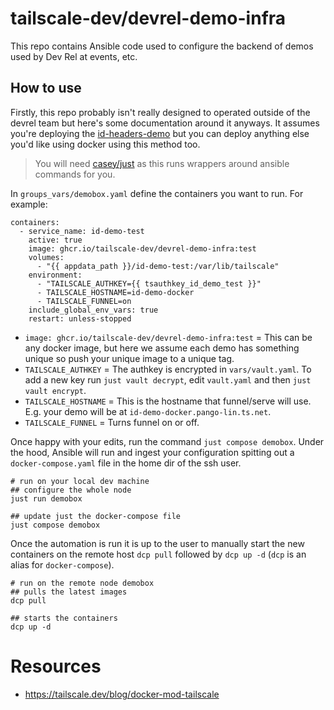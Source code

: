# tailscale-dev/devrel-demo-infra

This repo contains Ansible code used to configure the backend of demos used by Dev Rel at events, etc.

## How to use

Firstly, this repo probably isn't really designed to operated outside of the devrel team but here's some documentation around it anyways. It assumes you're deploying the [id-headers-demo](https://github.com/pango-lin-tailnet/id-headers-demo) but you can deploy anything else you'd like using docker using this method too.

> You will need [casey/just](https://github.com/casey/just) as this runs wrappers around ansible commands for you.

In `groups_vars/demobox.yaml` define the containers you want to run. For example:

```
containers:
  - service_name: id-demo-test
    active: true
    image: ghcr.io/tailscale-dev/devrel-demo-infra:test
    volumes:
      - "{{ appdata_path }}/id-demo-test:/var/lib/tailscale"
    environment:
      - "TAILSCALE_AUTHKEY={{ tsauthkey_id_demo_test }}"
      - TAILSCALE_HOSTNAME=id-demo-docker
      - TAILSCALE_FUNNEL=on
    include_global_env_vars: true
    restart: unless-stopped
```

+ `image: ghcr.io/tailscale-dev/devrel-demo-infra:test` = This can be any docker image, but here we assume each demo has something unique so push your unique image to a unique tag.
+ `TAILSCALE_AUTHKEY` = The authkey is encrypted in `vars/vault.yaml`. To add a new key run `just vault decrypt`, edit `vault.yaml` and then `just vault encrypt`.
+ `TAILSCALE_HOSTNAME` = This is the hostname that funnel/serve will use. E.g. your demo will be at `id-demo-docker.pango-lin.ts.net`.
+ `TAILSCALE_FUNNEL` = Turns funnel on or off.

Once happy with your edits, run the command `just compose demobox`. Under the hood, Ansible will run and ingest your configuration spitting out a `docker-compose.yaml` file in the home dir of the ssh user. 

```
# run on your local dev machine
## configure the whole node
just run demobox

## update just the docker-compose file
just compose demobox
```

Once the automation is run it is up to the user to manually start the new containers on the remote host `dcp pull` followed by `dcp up -d` (`dcp` is an alias for `docker-compose`).

```
# run on the remote node demobox
## pulls the latest images
dcp pull

## starts the containers
dcp up -d
```

# Resources 
- https://tailscale.dev/blog/docker-mod-tailscale